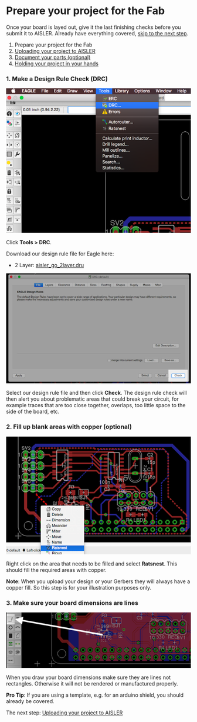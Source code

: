 <!-- --- title: Using Fritzing with AISLER: Prepare your project for the Fab -->
# Prepare your project for the Fab #
Once your board is layed out, give it the last finishing checks before you submit it to AISLER. Already have everything covered, [skip to the next step](Upload-your-project-to-AISLER).

1. Prepare your project for the Fab
2. [Uploading your project to AISLER](Upload-your-project-to-AISLER)
3. [Document your parts (optional)](Document-parts-in-AISLER)
4. [Holding your project in your hands](Holding-your-project-in-your-hands)

### 1. Make a Design Rule Check (DRC) ###
![Make a design rule check in Eagle](assets/design-rule-check.png)

Click **Tools > DRC**.

Download our design rule file for Eagle here:

- 2 Layer: [aisler_go_2layer.dru](assets/aisler_go_2layer.dru)

![Select a design rule file in Eagle](assets/select_design_rule_file.png)

Select our design rule file and then click **Check**. The design rule check will then alert you about problematic areas that could break your circuit, for example traces that are too close together, overlaps, too little space to the side of the board, etc.


### 2. Fill up blank areas with copper (optional) ###
![Filling up blank areas with copper in Eagle](assets/select-ratsnest.png)

Right click on the area that needs to be filled and select **Ratsnest**. This should fill the required areas with copper.

**Note**: When you upload your design or your Gerbers they will always have a copper fill. So this step is for your illustration purposes only.

### 3. Make sure your board dimensions are lines
![Making sure board dimensions are lines in Eagle](assets/select-lines-for-board-dimensions.png)

When you draw your board dimensions make sure they are lines not rectangles. Otherwise it will not be rendered or manufactured properly.

**Pro Tip**: If you are using a template, e.g. for an arduino shield, you should already be covered.


The next step: [Uploading your project to AISLER](Upload-your-project-to-AISLER)
